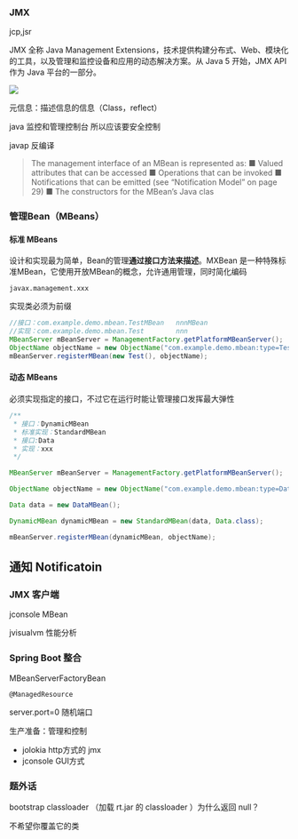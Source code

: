 ### JMX

jcp,jsr

JMX 全称 Java Management Extensions，技术提供构建分布式、Web、模块化的工具，以及管理和监控设备和应用的动态解决方案。从 Java 5 开始，JMX API 作为
Java 平台的一部分。

![](https://ws1.sinaimg.cn/large/006xzusPly1g5ffheylekj30f60agtas.jpg)

元信息：描述信息的信息（Class，reflect）

java 监控和管理控制台    所以应该要安全控制

javap 反编译

> The management interface of an MBean is represented as:
> ■ Valued attributes that can be accessed
> ■ Operations that can be invoked
> ■ Notifications that can be emitted (see “Notification Model” on page 29)
> ■ The constructors for the MBean’s Java clas

### 管理Bean（MBeans）

#### 标准 MBeans

  设计和实现最为简单，Bean的管理**通过接口方法来描述**。MXBean 是一种特殊标准MBean，它使用开放MBean的概念，允许通用管理，同时简化编码

```
javax.management.xxx
```

实现类必须为前缀

```java
//接口：com.example.demo.mbean.TestMBean   nnnMBean
//实现：com.example.demo.mbean.Test        nnn
MBeanServer mBeanServer = ManagementFactory.getPlatformMBeanServer();
ObjectName objectName = new ObjectName("com.example.demo.mbean:type=Test");
mBeanServer.registerMBean(new Test(), objectName);

```



#### 动态 MBeans

  必须实现指定的接口，不过它在运行时能让管理接口发挥最大弹性

```java
/**
 * 接口：DynamicMBean
 * 标准实现：StandardMBean
 * 接口:Data
 * 实现：xxx
 */

MBeanServer mBeanServer = ManagementFactory.getPlatformMBeanServer();

ObjectName objectName = new ObjectName("com.example.demo.mbean:type=Data");

Data data = new DataMBean();

DynamicMBean dynamicMBean = new StandardMBean(data, Data.class);

mBeanServer.registerMBean(dynamicMBean, objectName);
```



## 通知 Notificatoin



### JMX 客户端

jconsole    MBean



jvisualvm 性能分析



### Spring Boot 整合

MBeanServerFactoryBean

```
@ManagedResource
```

server.port=0   随机端口



生产准备：管理和控制



* jolokia http方式的 jmx 
* jconsole GUI方式

### 题外话

bootstrap classloader （加载 rt.jar 的 classloader ）为什么返回 null？

不希望你覆盖它的类





